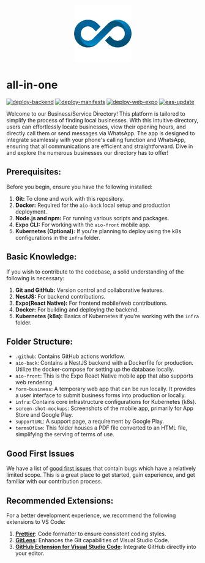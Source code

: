 <p align="center">
  <img src="https://github.com/rodinhatokay/all-in-one/blob/main/aio-front/assets/images/logo.png" width="150px" alt="Description of Image">
</p>


# all-in-one

[![deploy-backend](https://github.com/rodinhatokay/all-in-one/actions/workflows/deploy-backend.yml/badge.svg)](https://github.com/rodinhatokay/all-in-one/actions/workflows/deploy-backend.yml) [![deploy-manifests](https://github.com/rodinhatokay/all-in-one/actions/workflows/deploy-manifests.yml/badge.svg)](https://github.com/rodinhatokay/all-in-one/actions/workflows/deploy-manifests.yml) [![deploy-web-expo](https://github.com/rodinhatokay/all-in-one/actions/workflows/deploy-web-expo.yml/badge.svg)](https://github.com/rodinhatokay/all-in-one/actions/workflows/deploy-web-expo.yml) [![eas-update](https://github.com/rodinhatokay/all-in-one/actions/workflows/eas-update.yml/badge.svg)](https://github.com/rodinhatokay/all-in-one/actions/workflows/eas-update.yml)

Welcome to our Business/Service Directory! This platform is tailored to simplify the process of finding local businesses. With this intuitive directory, users can effortlessly locate businesses, view their opening hours, and directly call them or send messages via WhatsApp. The app is designed to integrate seamlessly with your phone's calling function and WhatsApp, ensuring that all communications are efficient and straightforward. Dive in and explore the numerous businesses our directory has to offer!

## Prerequisites:

Before you begin, ensure you have the following installed:

1. **Git:** To clone and work with this repository.
2. **Docker:** Required for the `aio-back` local setup and production deployment.
3. **Node.js and npm:** For running various scripts and packages.
4. **Expo CLI:** For working with the `aio-front` mobile app.
5. **Kubernetes (Optional):** If you're planning to deploy using the k8s configurations in the `infra` folder.

## Basic Knowledge:

If you wish to contribute to the codebase, a solid understanding of the following is necessary:

1. **Git and GitHub:** Version control and collaborative features.
2. **NestJS:** For backend contributions.
3. **Expo(React Native):** For frontend mobile/web contributions.
4. **Docker:** For building and deploying the backend.
5. **Kubernetes (k8s):** Basics of Kubernetes if you're working with the `infra` folder.

## Folder Structure:

- `.github`: Contains GitHub actions workflow.
- `aio-back`: Contains a NestJS backend with a Dockerfile for production. Utilize the docker-compose for setting up the database locally.
- `aio-front`: This is the Expo React Native mobile app that also supports web rendering.
- `form-business`: A temporary web app that can be run locally. It provides a user interface to submit business forms into production or locally.
- `infra`: Contains core infrastructure configurations for Kubernetes (k8s).
- `screen-shot-mockups`: Screenshots of the mobile app, primarily for App Store and Google Play.
- `supportURL`: A support page, a requirement by Google Play.
- `termsOfUse`: This folder houses a PDF file converted to an HTML file, simplifying the serving of terms of use.

## Good First Issues

We have a list of [good first issues][gfi] that contain bugs which have a relatively limited scope. This is a great place to get started, gain experience, and get familiar with our contribution process.

[gfi]: https://github.com/rodinhatokay/all-in-one/labels/good%20first%20issue

## Recommended Extensions:

For a better development experience, we recommend the following extensions to VS Code:

1. [**Prettier**](https://prettier.io/): Code formatter to ensure consistent coding styles.
2. [**GitLens**](https://marketplace.visualstudio.com/items?itemName=eamodio.gitlens): Enhances the Git capabilities of Visual Studio Code.
3. [**GitHub Extension for Visual Studio Code**](https://github.com/microsoft/vscode): Integrate GitHub directly into your editor.
